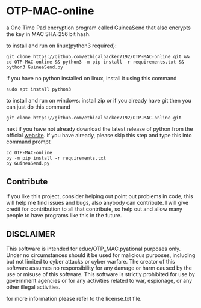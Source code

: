 # OTP-MAC-online
a One Time Pad encryption program called GuineaSend that also encrypts the key in MAC SHA-256 bit hash.


to install and run on linux(python3 required):


    git clone https://github.com/ethicalhacker7192/OTP-MAC-online.git && cd OTP-MAC-online && python3 -m pip install -r requirements.txt && python3 GuineaSend.py

if you have no python installed on linux, install it using this command

    sudo apt install python3

to install and run on windows:
install zip or if you already have git then you can just do this command

    git clone https://github.com/ethicalhacker7192/OTP-MAC-online.git
        
next if you have not already download the latest release of python from the official [website](https://python.org/downloads).
if you have already, please skip this step and type this into command prompt

    cd OTP-MAC-online
    py -m pip install -r requirements.txt
    py GuineaSend.py
## Contribute

if you like this project, consider helping out point out problems in code, this will help me find issues and bugs, also anybody can contribute. I will give credit for contribution to all that contribute, so help out and allow many people to have programs like this in the future.


## DISCLAIMER

This software is intended for educ/OTP_MAC.pyational purposes only. Under no circumstances should it be used for malicious purposes, including but not limited to cyber attacks or cyber warfare. The creator of this software assumes no responsibility for any damage or harm caused by the use or misuse of this software. This software is strictly prohibited for use by government agencies or for any activities related to war, espionage, or any other illegal activities.

for more information please refer to the license.txt file.
